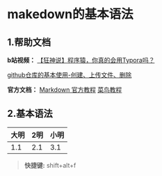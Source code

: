 # makedown的基本语法
## 1.帮助文档
**b站视频：**
[【狂神说】程序猿，你真的会用Typora吗？](https://www.bilibili.com/video/BV1si4y1472o/?spm_id_from=333.337.search-card.all.click&vd_source=175cfd7fc5bec4825a991e2edbf2c90a)

[github仓库的基本使用-创建、上传文件、删除](https://www.bilibili.com/video/BV1fh411d7zi/?spm_id_from=333.337.search-card.all.click&vd_source=175cfd7fc5bec4825a991e2edbf2c90a)

**官方文档：** 
[Markdown 官方教程](https://markdown.com.cn/)
[菜鸟教程](https://www.runoob.com/markdown/md-tutorial.html)
## 2.基本语法

| 大明 | 2明 | 小明 |
| ---- | --- | ---- |
| 1.1  | 2.1 | 3.1  |

>  **快捷键:** shift+alt+f